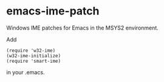 # emacs-ime-patch
Windows IME patches for Emacs in the MSYS2 environment.

Add
```
(require 'w32-ime)
(w32-ime-initialize)
(require 'smart-ime)
```
in your .emacs.
